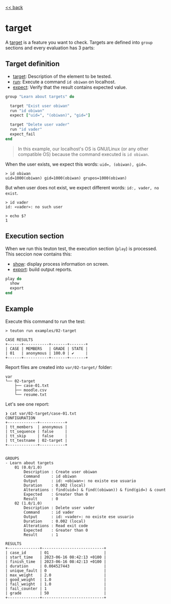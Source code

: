 [<< back](README.md)

# target

A [target](../dsl/target.md) is a feature you want to check. Targets are defined into `group` sections and every evaluation has 3 parts:

## Target definition

* [target](dsl/target.md): Description of the element to be tested.
* [run](../dsl/run.md): Execute a command `id obiwan` on localhost.
* [expect](../dsl/expect.md): Verify that the result contains expected value.

```ruby
group "Learn about targets" do

  target "Exist user obiwan"
  run "id obiwan"
  expect ["uid=", "(obiwan)", "gid="]

  target "Delete user vader"
  run "id vader"
  expect_fail
end
```

> In this example, our localhost's OS is GNU/Linux (or any other compatible OS) because the command executed is `id obiwan`.

When the user exists, we expect this words: `uid=, (obiwan), gid=`.

```
> id obiwan
uid=1000(obiwan) gid=1000(obiwan) grupos=1000(obiwan)
```

But when user does not exist, we expect different words: `id:, vader, no exist`.

```
> id vader
id: «vader»: no such user

> echo $?
1

```

## Execution section

When we run this teuton test, the execution section (`play`) is processed. This seccion now contains this:

* [show](../dsl/show.md): display process information on screen.
* [export](../dsl/export.md): build output reports.

```ruby
play do
  show
  export
end
```

## Example

Execute this command to run the test:

```console
> teuton run examples/02-target

CASE RESULTS
+------+-----------+-------+-------+
| CASE | MEMBERS   | GRADE | STATE |
| 01   | anonymous | 100.0 | ✔     |
+------+-----------+-------+-------+
```

Report files are created into `var/02-target/` folder:

```console
var
└── 02-target
    ├── case-01.txt
    ├── moodle.csv
    └── resume.txt
```

Let's see one report:

```
❯ cat var/02-target/case-01.txt
CONFIGURATION
+-------------+-----------+
| tt_members  | anonymous |
| tt_sequence | false     |
| tt_skip     | false     |
| tt_testname | 02-target |
+-------------+-----------+


GROUPS
- Learn about targets
    01 (0.0/1.0)
        Description : Create user obiwan
        Command     : id obiwan
        Output      : id: «obiwan»: no existe ese usuario
        Duration    : 0.002 (local)
        Alterations : find(uid=) & find((obiwan)) & find(gid=) & count
        Expected    : Greater than 0
        Result      : 0
    02 (1.0/1.0)
        Description : Delete user vader
        Command     : id vader
        Output      : id: «vader»: no existe ese usuario
        Duration    : 0.002 (local)
        Alterations : Read exit code
        Expected    : Greater than 0
        Result      : 1

RESULTS
+--------------+---------------------------+
| case_id      | 01                        |
| start_time   | 2023-06-16 08:42:13 +0100 |
| finish_time  | 2023-06-16 08:42:13 +0100 |
| duration     | 0.004527443               |
| unique_fault | 0                         |
| max_weight   | 2.0                       |
| good_weight  | 1.0                       |
| fail_weight  | 1.0                       |
| fail_counter | 1                         |
| grade        | 50                        |
+--------------+---------------------------+
```
